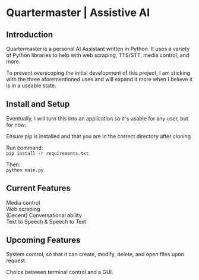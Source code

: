 # Quartermaster | Assistive AI

## Introduction
Quartermaster is a personal AI Assistant written in Python. It uses a variety of Python libraries to help with web scraping, TTS/STT, media control, and more. 

To prevent overscoping the initial development of this project, I am sticking with the three aforementioned uses and will expand it more when I believe it is in a useable state. 

## Install and Setup
Eventually, I will turn this into an application so it's usable for any user, but for now:

Ensure pip is installed and that you are in the correct directory after cloning

Run command:\
```pip install -r requirements.txt```

Then:\
```python main.py```

## Current Features
Media control\
Web scraping\
(Decent) Conversational ability\
Text to Speech & Speech to Text

## Upcoming Features
System control, so that it can create, modify, delete, and open files upon request.

Choice between terminal control and a GUI. 
